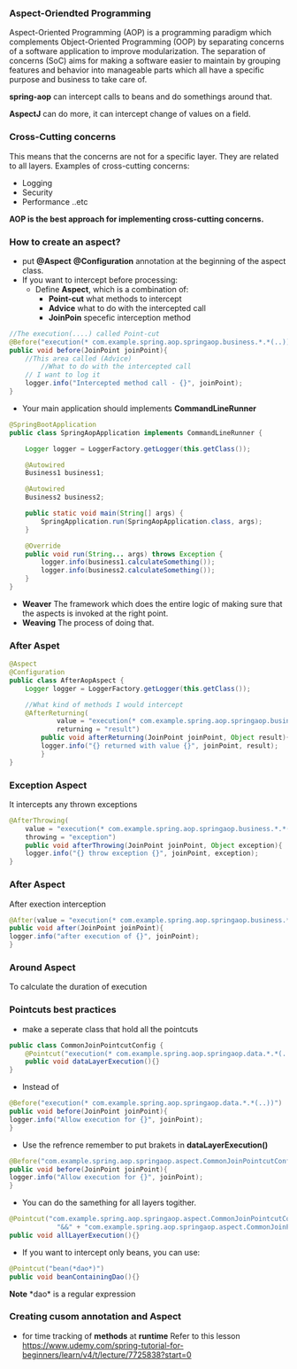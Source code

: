 ### Aspect-Oriendted Programming
Aspect-Oriented Programming (AOP) is a programming paradigm which complements Object-Oriented Programming (OOP)
by separating concerns of a software application to improve modularization. The separation of concerns (SoC)
aims for making a software easier to maintain by grouping features and behavior into manageable parts 
which all have a specific purpose and business to take care of.


**spring-aop** can intercept calls to beans and do somethings around that. 

**AspectJ** can do more, it can intercept change of values on a field.

### Cross-Cutting concerns
This means that the concerns are not for a specific layer. They are related to all layers. Examples of cross-cutting concerns:
* Logging
* Security 
* Performance
..etc

**AOP is the best approach for implementing cross-cutting concerns.**

### How to create an aspect?
* put **@Aspect** **@Configuration** annotation at the beginning of the aspect class.
* If you want to intercept before processing:
	+ Define **Aspect**, which is a combination of:
		- **Point-cut** what methods to intercept
		- **Advice** what to do with the intercepted call
		- **JoinPoin** specefic interception method
```java
//The execution(....) called Point-cut
@Before("execution(* com.example.spring.aop.springaop.business.*.*(..))")
public void before(JoinPoint joinPoint){
	//This area called (Advice)
        //What to do with the intercepted call
	// I want to log it
	logger.info("Intercepted method call - {}", joinPoint);
}
```
* Your main application should implements **CommandLineRunner**
```java
@SpringBootApplication
public class SpringAopApplication implements CommandLineRunner {

    Logger logger = LoggerFactory.getLogger(this.getClass());

    @Autowired
    Business1 business1;

    @Autowired
    Business2 business2;

	public static void main(String[] args) {
		SpringApplication.run(SpringAopApplication.class, args);
	}

    @Override
    public void run(String... args) throws Exception {
        logger.info(business1.calculateSomething());
        logger.info(business2.calculateSomething());
    }
}
```
* **Weaver** The framework which does the entire logic of making sure that the aspects is invoked at the right point.
* **Weaving** The process of doing that.

### After Aspet
```java
@Aspect
@Configuration
public class AfterAopAspect {
    Logger logger = LoggerFactory.getLogger(this.getClass());

    //What kind of methods I would intercept
    @AfterReturning(
            value = "execution(* com.example.spring.aop.springaop.business.*.*(..))",
            returning = "result")
	    public void afterReturning(JoinPoint joinPoint, Object result){
		logger.info("{} returned with value {}", joinPoint, result);
	    }
}
```

### Exception Aspect
It intercepts any thrown exceptions
```java
@AfterThrowing(
    value = "execution(* com.example.spring.aop.springaop.business.*.*(..))",
    throwing = "exception")
	public void afterThrowing(JoinPoint joinPoint, Object exception){
	logger.info("{} throw exception {}", joinPoint, exception);
}
```

### After Aspect
After exection interception
```java
@After(value = "execution(* com.example.spring.aop.springaop.business.*.*(..))")
public void after(JoinPoint joinPoint){
logger.info("after execution of {}", joinPoint);
}
```

### Around Aspect
To calculate the duration of execution

### Pointcuts best practices
* make a seperate class that hold all the pointcuts
```java
public class CommonJoinPointcutConfig {
    @Pointcut("execution(* com.example.spring.aop.springaop.data.*.*(..))")
    public void dataLayerExecution(){}
}
```
* Instead of 
```java
@Before("execution(* com.example.spring.aop.springaop.data.*.*(..))")
public void before(JoinPoint joinPoint){
logger.info("Allow execution for {}", joinPoint);
}
```
* Use the refrence
remember to put brakets in **dataLayerExecution()**
```java
@Before("com.example.spring.aop.springaop.aspect.CommonJoinPointcutConfig.dataLayerExecution()")
public void before(JoinPoint joinPoint){
logger.info("Allow execution for {}", joinPoint);
}
```
* You can do the samething for all layers togither.
```java
@Pointcut("com.example.spring.aop.springaop.aspect.CommonJoinPointcutConfig.businessLayerExecution()" +
            "&&" + "com.example.spring.aop.springaop.aspect.CommonJoinPointcutConfig.dataLayerExecution()")
public void allLayerExecution(){}
```
* If you want to intercept only beans, you can use:
```java
@Pointcut("bean(*dao*)")
public void beanContainingDao(){}
```
**Note** \*dao* is a regular expression

### Creating cusom annotation and Aspect 
* for time tracking of **methods** at **runtime**
Refer to this lesson 
https://www.udemy.com/spring-tutorial-for-beginners/learn/v4/t/lecture/7725838?start=0
